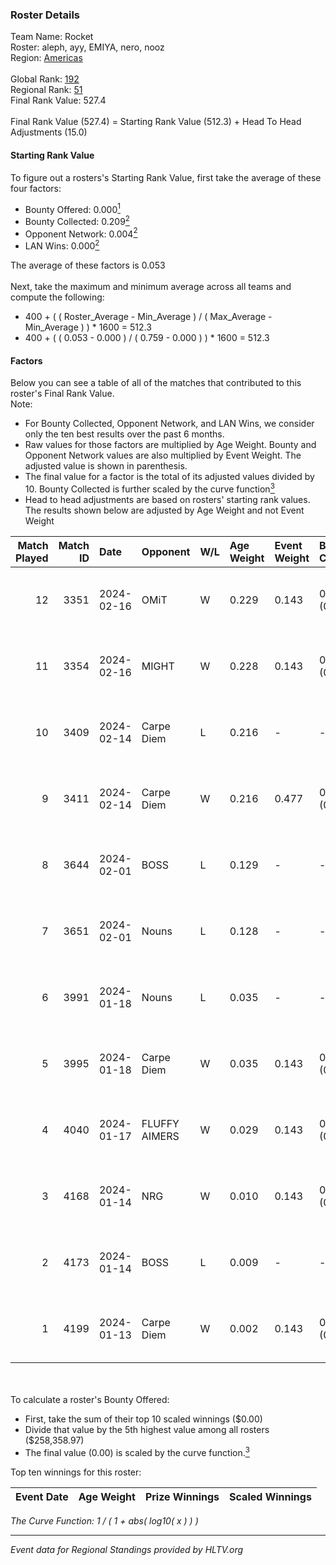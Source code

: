 ### Roster Details<br />
Team Name: Rocket<br />
Roster: aleph, ayy, EMIYA, nero, nooz<br />
Region: [Americas]( ../standings_americas.md)<br />
<br />
Global Rank: [192](../standings_global.md)<br />
Regional Rank: [51]( ../standings_americas.md)<br />
Final Rank Value:  527.4<br />
<br />
Final Rank Value (527.4) = Starting Rank Value (512.3) + Head To Head Adjustments (15.0)<br />

#### Starting Rank Value<br />
To figure out a rosters's Starting Rank Value, first take the average of these four factors:<br />
- Bounty Offered: 0.000[<sup>1</sup>](#table2)
- Bounty Collected: 0.209[<sup>2</sup>](#table1)
- Opponent Network: 0.004[<sup>2</sup>](#table1)
- LAN Wins: 0.000[<sup>2</sup>](#table1)

The average of these factors is 0.053<br />
<br />
Next, take the maximum and minimum average across all teams and compute the following:<br />
- 400 + ( ( Roster_Average - Min_Average ) / ( Max_Average - Min_Average ) ) * 1600 = 512.3
- 400 + ( ( 0.053 - 0.000 ) / ( 0.759 - 0.000 ) ) * 1600 = 512.3


#### Factors<br />
Below you can see a table of all of the matches that contributed to this roster's Final Rank Value.<br />
Note:<br />

- For Bounty Collected, Opponent Network, and LAN Wins, we consider only the ten best results over the past 6 months.
- Raw values for those factors are multiplied by Age Weight. Bounty and Opponent Network values are also multiplied by Event Weight. The adjusted value is shown in parenthesis.
- The final value for a factor is the total of its adjusted values divided by 10. Bounty Collected is further scaled by the curve function[<sup>3</sup>](#curveFunction)
- Head to head adjustments are based on rosters' starting rank values. The results shown below are adjusted by Age Weight and not Event Weight
<span id="table1"></span><br />


| Match Played | Match ID | Date       | Opponent      | W/L | Age Weight | Event Weight | Bounty Collected | Opponent Network | LAN Wins  | H2H Adj. | Roster                        |
| -: | -: | :- | :- | :- | :- | :- | :- | :- | :- | -: | :- |
|           12 |     3351 | 2024-02-16 | OMiT          | W   | 0.229      | 0.143        | 0.024 (0.001)    | 0.332 (0.011)    | 0 (0.000) |     6.08 | aleph, ayy, EMIYA, nero, nooz |
|           11 |     3354 | 2024-02-16 | MIGHT         | W   | 0.228      | 0.143        | 0.000 (0.000)    | 0.089 (0.003)    | 0 (0.000) |     3.96 | aleph, ayy, EMIYA, nero, nooz |
|           10 |     3409 | 2024-02-14 | Carpe Diem    | L   | 0.216      | -            | -                | -                | -         |    -1.21 | aleph, ayy, EMIYA, nero, nooz |
|            9 |     3411 | 2024-02-14 | Carpe Diem    | W   | 0.216      | 0.477        | 0.008 (0.001)    | 0.245 (0.025)    | 0 (0.000) |     5.64 | aleph, ayy, EMIYA, nero, nooz |
|            8 |     3644 | 2024-02-01 | BOSS          | L   | 0.129      | -            | -                | -                | -         |    -0.57 | aleph, ayy, EMIYA, nero, nooz |
|            7 |     3651 | 2024-02-01 | Nouns         | L   | 0.128      | -            | -                | -                | -         |    -0.28 | aleph, ayy, EMIYA, nero, nooz |
|            6 |     3991 | 2024-01-18 | Nouns         | L   | 0.035      | -            | -                | -                | -         |    -0.08 | aleph, ayy, EMIYA, nero, nooz |
|            5 |     3995 | 2024-01-18 | Carpe Diem    | W   | 0.035      | 0.143        | 0.008 (0.000)    | 0.245 (0.001)    | 0 (0.000) |     0.91 | aleph, ayy, EMIYA, nero, nooz |
|            4 |     4040 | 2024-01-17 | FLUFFY AIMERS | W   | 0.029      | 0.143        | 0.000 (0.000)    | 0.000 (0.000)    | 0 (0.000) |     0.32 | aleph, ayy, EMIYA, nero, nooz |
|            3 |     4168 | 2024-01-14 | NRG           | W   | 0.010      | 0.143        | 0.026 (0.000)    | 0.478 (0.001)    | 0 (0.000) |     0.28 | aleph, ayy, Elk, EMIYA, nero  |
|            2 |     4173 | 2024-01-14 | BOSS          | L   | 0.009      | -            | -                | -                | -         |    -0.04 | aleph, ayy, Elk, EMIYA, nero  |
|            1 |     4199 | 2024-01-13 | Carpe Diem    | W   | 0.002      | 0.143        | 0.008 (0.000)    | 0.245 (0.000)    | 0 (0.000) |     0.05 | aleph, ayy, Elk, EMIYA, nero  |

<br />
<span id="table2"></span><br />
To calculate a roster's Bounty Offered:<br />

- First, take the sum of their top 10 scaled winnings ($0.00)
- Divide that value by the 5th highest value among all rosters ($258,358.97)
- The final value (0.00) is scaled by the curve function.[<sup>3</sup>](#curveFunction)

Top ten winnings for this roster:<br />

| Event Date | Age Weight | Prize Winnings | Scaled Winnings |
| :- | -: | :- | :- |


<span id="curveFunction"></span>_The Curve Function: 1 / ( 1 + abs( log10( x ) ) )_<br />

---
_Event data for Regional Standings provided by HLTV.org_<br />
